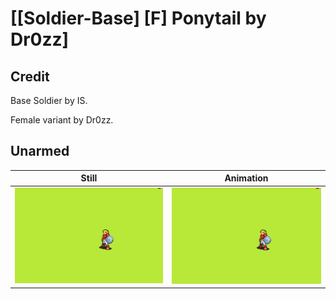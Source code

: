 # [\[Soldier-Base\] \[F\] Ponytail by Dr0zz]

## Credit

Base Soldier by IS.

Female variant by Dr0zz.
	
## Unarmed

| Still | Animation |
| :---: | :-------: |
| ![Unarmed still](./Unarmed_000.png) | ![Unarmed animation](./Unarmed.gif) |
